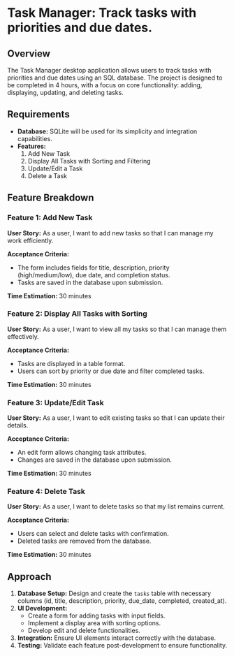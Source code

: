 # **Task Manager**: Track tasks with priorities and due dates.

## Overview
The Task Manager desktop application allows users to track tasks with priorities and due dates using an SQL database. The project is designed to be completed in 4 hours, with a focus on core functionality: adding, displaying, updating, and deleting tasks.

## Requirements
- **Database:** SQLite will be used for its simplicity and integration capabilities.
- **Features:**
  1. Add New Task
  2. Display All Tasks with Sorting and Filtering
  3. Update/Edit a Task
  4. Delete a Task

## Feature Breakdown

### Feature 1: Add New Task
**User Story:** As a user, I want to add new tasks so that I can manage my work efficiently.

**Acceptance Criteria:**
- The form includes fields for title, description, priority (high/medium/low), due date, and completion status.
- Tasks are saved in the database upon submission.

**Time Estimation:** 30 minutes

### Feature 2: Display All Tasks with Sorting
**User Story:** As a user, I want to view all my tasks so that I can manage them effectively.

**Acceptance Criteria:**
- Tasks are displayed in a table format.
- Users can sort by priority or due date and filter completed tasks.

**Time Estimation:** 30 minutes

### Feature 3: Update/Edit Task
**User Story:** As a user, I want to edit existing tasks so that I can update their details.

**Acceptance Criteria:**
- An edit form allows changing task attributes.
- Changes are saved in the database upon submission.

**Time Estimation:** 30 minutes

### Feature 4: Delete Task
**User Story:** As a user, I want to delete tasks so that my list remains current.

**Acceptance Criteria:**
- Users can select and delete tasks with confirmation.
- Deleted tasks are removed from the database.

**Time Estimation:** 30 minutes

## Approach

1. **Database Setup:** Design and create the `tasks` table with necessary columns (id, title, description, priority, due_date, completed, created_at).
2. **UI Development:**
   - Create a form for adding tasks with input fields.
   - Implement a display area with sorting options.
   - Develop edit and delete functionalities.
3. **Integration:** Ensure UI elements interact correctly with the database.
4. **Testing:** Validate each feature post-development to ensure functionality.

